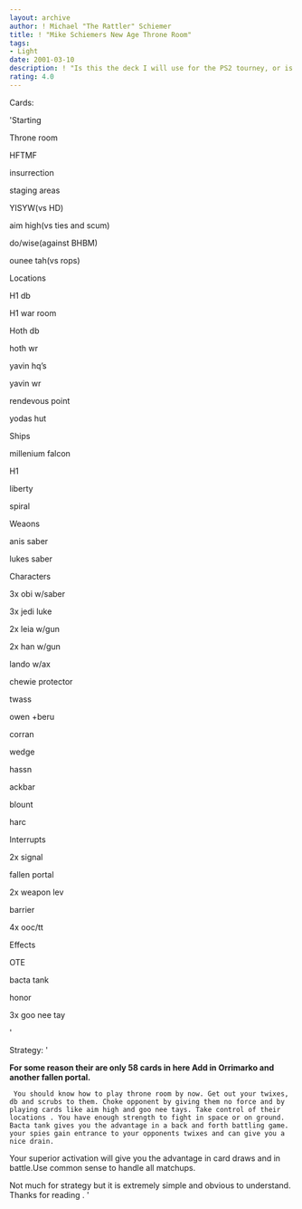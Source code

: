 ```yaml
---
layout: archive
author: ! Michael "The Rattler" Schiemer
title: ! "Mike Schiemers New Age Throne Room"
tags:
- Light
date: 2001-03-10
description: ! "Is this the deck I will use for the PS2 tourney, or is it just a decoy?"
rating: 4.0
---
```

Cards: 

'Starting

Throne room

HFTMF

insurrection

staging areas

YISYW(vs HD)

aim high(vs ties and scum)

do/wise(against BHBM)

ounee tah(vs rops)


Locations

H1 db

H1 war room

Hoth db

hoth wr

yavin hq’s

yavin wr

rendevous point

yodas hut


Ships

millenium falcon

H1

liberty

spiral


Weaons

anis saber

lukes saber


Characters

3x obi w/saber

3x jedi luke

2x leia w/gun

2x han w/gun

lando w/ax

chewie protector

twass

owen +beru

corran

wedge

hassn

ackbar

blount

harc


Interrupts

2x signal

fallen portal

2x weapon lev

barrier

4x ooc/tt



Effects

OTE

bacta tank

honor

3x goo nee tay

'

Strategy: '

 
****For some reason their are only 58 cards in here Add in Orrimarko and another fallen portal.****


     You should know how to play throne room by now. Get out your twixes, db and scrubs to them. Choke opponent by giving them no force and by playing cards like aim high and goo nee tays. Take control of their locations . You have enough strength to fight in space or on ground. Bacta tank gives you the advantage in a back and forth battling game. your spies gain entrance to your opponents twixes and can give you a nice drain.

Your superior activation will give you the advantage in card draws and in battle.Use common sense to handle all matchups. 


Not much for strategy but it is extremely simple and obvious to understand. Thanks for reading .  '